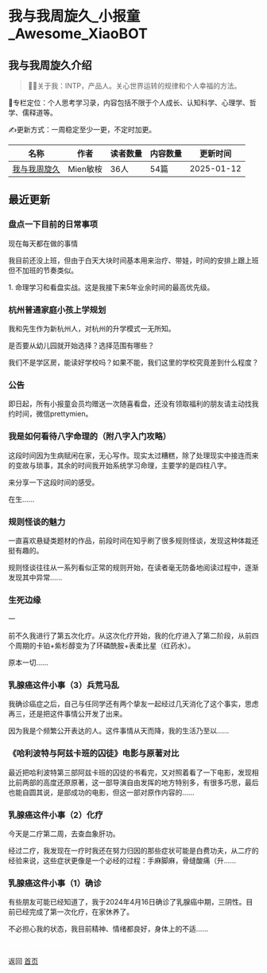 # 我与我周旋久_小报童_Awesome_XiaoBOT

## 我与我周旋久介绍
> 👩‍💻关于我：INTP，产品人。关心世界运转的规律和个人幸福的方法。    
    
📒专栏定位：个人思考学习录，内容包括不限于个人成长、认知科学、心理学、哲学、儒释道等。    
    
✍️更新方式：一周稳定至少一更，不定时加更。  
  


|名称|作者|读者数量|内容数量|更新时间|
|---|---|---|---|---|
|[我与我周旋久](https://xiaobot.net/p/zhouxuan2023?refer=0b133df9-27dc-423b-8101-639049001c13)|Mien敏桉|36人|54篇|2025-01-12|

## 最近更新
### 盘点一下目前的日常事项

现在每天都在做的事情

我目前还没上班，但由于白天大块时间基本用来治疗、带娃，时间的安排上跟上班但不加班的节奏类似。

1\. 命理学习和看盘实战。这是我接下来5年业余时间的最高优先级。

### 杭州普通家庭小孩上学规划

我和先生作为新杭州人，对杭州的升学模式一无所知。

是否要从幼儿园就开始选择？选择范围有哪些？

我们不是学区房，能读好学校吗？如果不能，我们这里的学校究竟差到什么程度？

### 公告

即日起，所有小报童会员均赠送一次随喜看盘，还没有领取福利的朋友请主动找我约时间，微信prettymien。

### 我是如何看待八字命理的（附八字入门攻略）

这段时间因为生病赋闲在家，无心写作。现实太过糟糕，除了处理现实中接连而来的变故与琐事，其余的时间我开始系统学习命理，主要学的是四柱八字。

来分享一下这段时间的感受。

在生......

### 规则怪谈的魅力

一直喜欢悬疑类题材的作品，前段时间在知乎刷了很多规则怪谈，发现这种体裁还挺有趣的。

规则怪谈往往从一系列看似正常的规则开始，在读者毫无防备地阅读过程中，逐渐发现其中异常......

### 生死边缘

一

前不久我进行了第五次化疗。从这次化疗开始，我的化疗进入了第二阶段，从前四个周期的卡铂+紫杉醇变为了环磷酰胺+表柔比星（红药水）。

原本一切......

### 乳腺癌这件小事（3）兵荒马乱

我确诊癌症之后，自己与任同学还有两个挚友一起经过几天消化了这个事实，思虑再三，还是把这件事情公开发了出来。

因为我是个频繁公开表达的人。这件事情从天而降，我的生活乃至以......

### 《哈利波特与阿兹卡班的囚徒》电影与原著对比

最近把哈利波特第三部阿兹卡班的囚徒的书看完，又对照着看了一下电影，发现相比前两部的高度还原原著，这一部导演自由发挥的地方特别多，有很多巧思，最后也能自圆其说，是部成功的电影，但这一部对原作内容的......

### 乳腺癌这件小事（2）化疗

今天是二疗第二周，去查血象肝功。

经过二疗，我发现在一疗时我还在努力归因的那些症状可能是白费功夫，从二疗的经验来说，这些症状更像是一个必经的过程：手麻脚麻，骨缝酸痛（升......

### 乳腺癌这件小事（1）确诊

有些朋友可能已经知道了，我于2024年4月16日确诊了乳腺癌中期，三阴性。目前已经完成了第一次化疗，在家休养了。

不必担心我的状态，我目前精神、情绪都良好，身体上的不适......


<a href="https://github.com/Reno9527/awesome-xiaobot" style="color: white; text-decoration: none;">awesome-xiaobot</a>

返回 [首页](../README.md)
